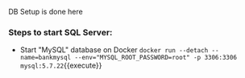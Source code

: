 
DB Setup is done here

### Steps to start SQL Server:

* Start "MySQL" database on Docker
`docker run --detach --name=bankmysql --env="MYSQL_ROOT_PASSWORD=root" -p 3306:3306 mysql:5.7.22`{{execute}}
